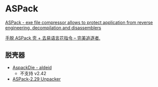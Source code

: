 # ASPack
[ASPack - exe file compressor allows to protect application from reverse engineering, decompilation and disassemblers](http://www.aspack.com/aspack.html)

[手脱 ASPack 壳 + 去易语言花指令 – 完美追逐者.](https://www.npbeta.com/2021/03/unpack_aspack_elang/)

## 脱壳器
- [AspackDie - aldeid](https://www.aldeid.com/wiki/AspackDie)
  - 不支持 v2.42
- [ASPack-2.29 Unpacker](https://gist.github.com/abhisek/3659931)
